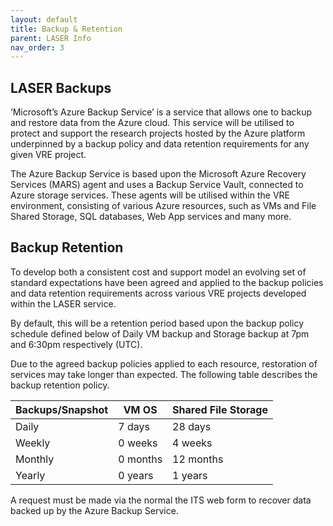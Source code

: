 ```yaml
---
layout: default
title: Backup & Retention
parent: LASER Info
nav_order: 3
---
```


## LASER Backups 
 
‘Microsoft’s Azure Backup Service’ is a service that allows one to backup and restore data from the Azure cloud. This service will be utilised to protect and support the research projects hosted by the Azure platform underpinned by a backup policy and data retention requirements for any given VRE project.  

The Azure Backup Service is based upon the Microsoft Azure Recovery Services (MARS) agent and uses a Backup Service Vault, connected to Azure storage services. These agents will be utilised within the VRE environment, consisting of various Azure resources, such as VMs and File Shared Storage, SQL databases, Web App services and many more.  

## Backup Retention 

To develop both a consistent cost and support model an evolving set of standard expectations have been agreed and applied to the backup policies and data retention requirements across various VRE projects developed within the LASER service.  

By default, this will be a retention period based upon the backup policy schedule defined below of Daily VM backup and Storage backup at 7pm and 6:30pm respectively (UTC).  

Due to the agreed backup policies applied to each resource, restoration of services may take longer than expected. The following table describes the backup retention policy.  
 
|Backups/Snapshot |VM OS |Shared File Storage |
|---|---|---|
|Daily |7 days |28 days |
|Weekly |0 weeks |4 weeks |
|Monthly |0 months |12 months |
|Yearly |0 years |1 years |
 
A request must be made via the normal the ITS web form to recover data backed up by the Azure Backup Service.

